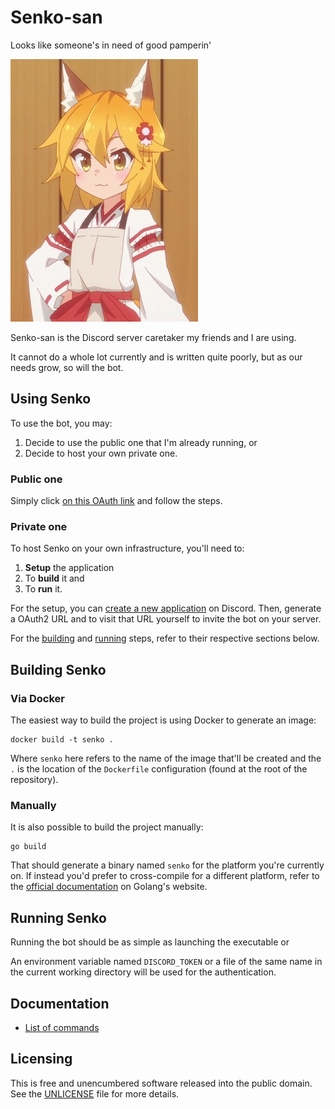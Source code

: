 # Senko-san

Looks like someone's in need of good pamperin'

![senko](docs/senko.jpg)

Senko-san is the Discord server caretaker my friends and I are using.

It cannot do a whole lot currently and is written quite poorly, but as our needs grow, so will the bot.

## Using Senko

To use the bot, you may:

1. Decide to use the public one that I'm already running, or
2. Decide to host your own private one.

### Public one

Simply click [on this OAuth link](https://discordapp.com/api/oauth2/authorize?client_id=348235222615195662&permissions=51200&scope=bot) and follow the steps.

### Private one

To host Senko on your own infrastructure, you'll need to:

1. **Setup** the application
2. To **build** it and
3. To **run** it.

For the setup, you can [create a new application](https://discordapp.com/developers/applications) on Discord. Then, generate a OAuth2 URL and to visit that URL yourself to invite the bot on your server.

For the [building](https://github.com/nitrix/senko#building-senko) and [running](https://github.com/nitrix/senko#running-senko) steps, refer to their respective sections below.

## Building Senko

### Via Docker

The easiest way to build the project is using Docker to generate an image:

    docker build -t senko .

Where `senko` here refers to the name of the image that'll be created and the `.` is the location of the
`Dockerfile` configuration (found at the root of the repository).

### Manually

It is also possible to build the project manually:

    go build

That should generate a binary named `senko` for the platform you're currently on. If instead you'd prefer to
cross-compile for a different platform, refer to the [official documentation](https://golang.org/doc/install/source#environment) on Golang's website.

## Running Senko

Running the bot should be as simple as launching the executable or 

An environment variable named `DISCORD_TOKEN` or a file of the same name in the current working directory will be used for the authentication.

## Documentation

* [List of commands](docs/commands.md)

## Licensing

This is free and unencumbered software released into the public domain. See the [UNLICENSE](UNLICENSE) file for more details.